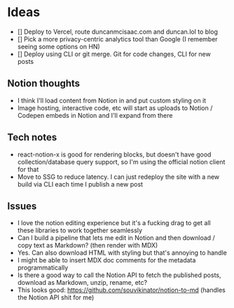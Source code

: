 # Ideas

- [] Deploy to Vercel, route duncanmcisaac.com and duncan.lol to blog
- [] Pick a more privacy-centric analytics tool than Google (I remember seeing some options on HN)
- [] Deploy using CLI or git merge. Git for code changes, CLI for new posts

## Notion thoughts

- I think I'll load content from Notion in and put custom styling on it
- Image hosting, interactive code, etc will start as uploads to Notion / Codepen embeds in Notion and I'll expand from there

## Tech notes

- react-notion-x is good for rendering blocks, but doesn't have good collection/database query support, so
  I'm using the official notion client for that
- Move to SSG to reduce latency. I can just redeploy the site with a new build via CLI each time I publish a new post

## Issues

- I love the notion editing experience but it's a fucking drag to get all these libraries to work together seamlessly
- Can I build a pipeline that lets me edit in Notion and then download / copy text as Markdown? (then render with MDX)
- Yes. Can also download HTML with styling but that's annoying to handle
- I might be able to insert MDX doc comments for the metadata programmatically
- Is there a good way to call the Notion API to fetch the published posts, download as Markdown, unzip, rename, etc?
 - This looks good: https://github.com/souvikinator/notion-to-md (handles the Notion API shit for me)
